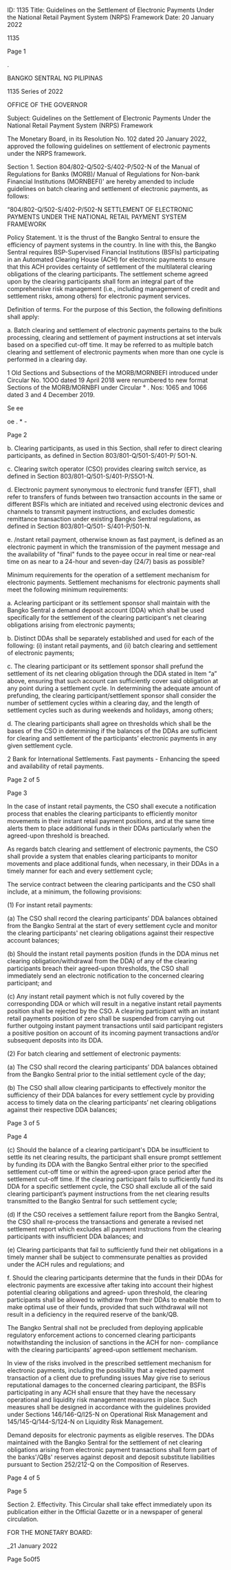ID: 1135
Title: Guidelines on the Settlement of Electronic Payments Under the National Retail Payment System (NRPS) Framework
Date: 20 January 2022

1135

Page 1

.

BANGKO SENTRAL NG PILIPINAS

1135 Series of 2022

OFFICE OF THE GOVERNOR

Subject: Guidelines on the Settlement of Electronic Payments Under the National Retail Payment System (NRPS) Framework

The Monetary Board, in its Resolution No. 102 dated 20 January 2022, approved the following guidelines on settlement of electronic payments under the NRPS framework.

Section 1. Section 804/802-Q/502-S/402-P/502-N of the Manual of Regulations for Banks (MORB)/ Manual of Regulations for Non-bank Financial Institutions (MORNBEFI)' are hereby amended to include guidelines on batch clearing and settlement of electronic payments, as follows:

“804/802-Q/502-S/402-P/502-N SETTLEMENT OF ELECTRONIC PAYMENTS UNDER THE NATIONAL RETAIL PAYMENT SYSTEM FRAMEWORK

Policy Statement. \t is the thrust of the Bangko Sentral to ensure the efficiency of payment systems in the country. In line with this, the Bangko Sentral requires BSP-Supervised Financial Institutions (BSFls) participating in an Automated Clearing House (ACH) for electronic payments to ensure that this ACH provides certainty of settlement of the multilateral clearing obligations of the clearing participants. The settlement scheme agreed upon by the clearing participants shall form an integral part of the comprehensive risk management (i.e., including management of credit and settlement risks, among others) for electronic payment services.

Definition of terms. For the purpose of this Section, the following definitions shall apply:

a. Batch clearing and settlement of electronic payments pertains to the bulk processing, clearing and settlement of payment instructions at set intervals based on a specified cut-off time. It may be referred to as multiple batch clearing and settlement of electronic payments when more than one cycle is performed in a clearing day.

1 Old Sections and Subsections of the MORB/MORNBEFI introduced under Circular No. 1OOO dated 19 April 2018 were renumbered to new format Sections of the MORB/MORNBFI under Circular ° . Nos: 1065 and 1066 dated 3 and 4 December 2019.

Se ee

oe . * -

Page 2

b. Clearing participants, as used in this Section, shall refer to direct clearing participants, as defined in Section 803/801-Q/501-S/401-P/ 5O1-N.

c. Clearing switch operator (CSO) provides clearing switch service, as defined in Section 803/801-Q/501-S/401-P/S5O1-N.

d. Electronic payment synonymous to electronic fund transfer (EFT), shall refer to transfers of funds between two transaction accounts in the same or different BSFls which are initiated and received using electronic devices and channels to transmit payment instructions, and excludes domestic remittance transaction under existing Bangko Sentral regulations, as defined in Section 803/801-Q/501- S/401-P/501-N.

e. /nstant retail payment, otherwise known as fast payment, is defined as an electronic payment in which the transmission of the payment message and the availability of "final" funds to the payee occur in real time or near-real time on as near to a 24-hour and seven-day (24/7) basis as possible?

Minimum requirements for the operation of a settlement mechanism for electronic payments. Settlement mechanisms for electronic payments shall meet the following minimum requirements:

a. Aclearing participant or its settlement sponsor shall maintain with the Bangko Sentral a demand deposit account (DDA) which shall be used specifically for the settlement of the clearing participant's net clearing obligations arising from electronic payments;

b. Distinct DDAs shall be separately established and used for each of the following: (i) instant retail payments, and (ii) batch clearing and settlement of electronic payments;

c. The clearing participant or its settlement sponsor shall prefund the settlement of its net clearing obligation through the DDA stated in Item “a” above, ensuring that such account can sufficiently cover said obligation at any point during a settlement cycle. In determining the adequate amount of prefunding, the clearing participant/settlement sponsor shall consider the number of settlement cycles within a clearing day, and the length of settlement cycles such as during weekends and holidays, among others;

d. The clearing participants shall agree on thresholds which shall be the bases of the CSO in determining if the balances of the DDAs are sufficient for clearing and settlement of the participants’ electronic payments in any given settlement cycle.

2 Bank for International Settlements. Fast payments - Enhancing the speed and availability of retail payments.

Page 2 of 5

Page 3

In the case of instant retail payments, the CSO shall execute a notification process that enables the clearing participants to efficiently monitor movements in their instant retail payment positions, and at the same time alerts them to place additional funds in their DDAs particularly when the agreed-upon threshold is breached.

As regards batch clearing and settlement of electronic payments, the CSO shall provide a system that enables clearing participants to monitor movements and place additional funds, when necessary, in their DDAs in a timely manner for each and every settlement cycle;

The service contract between the clearing participants and the CSO shall include, at a minimum, the following provisions:

(1) For instant retail payments:

(a) The CSO shall record the clearing participants’ DDA balances obtained from the Bangko Sentral at the start of every settlement cycle and monitor the clearing participants' net clearing obligations against their respective account balances;

(b) Should the instant retail payments position (funds in the DDA minus net clearing obligation/withdrawal from the DDA) of any of the clearing participants breach their agreed-upon thresholds, the CSO shall immediately send an electronic notification to the concerned clearing participant; and

(c) Any instant retail payment which is not fully covered by the corresponding DDA or which will result in a negative instant retail payments position shall be rejected by the CSO. A clearing participant with an instant retail payments position of zero shall be suspended from carrying out further outgoing instant payment transactions until said participant registers a positive position on account of its incoming payment transactions and/or subsequent deposits into its DDA.

(2) For batch clearing and settlement of electronic payments:

(a) The CSO shall record the clearing participants’ DDA balances obtained from the Bangko Sentral prior to the initial settlement cycle of the day;

(b) The CSO shall allow clearing participants to effectively monitor the sufficiency of their DDA balances for every settlement cycle by providing access to timely data on the clearing participants’ net clearing obligations against their respective DDA balances;

Page 3 of 5

Page 4

(c) Should the balance of a clearing participant's DDA be insufficient to settle its net clearing results, the participant shall ensure prompt settlement by funding its DDA with the Bangko Sentral either prior to the specified settlement cut-off time or within the agreed-upon grace period after the settlement cut-off time. If the clearing participant fails to sufficiently fund its DDA for a specific settlement cycle, the CSO shall exclude all of the said clearing participant’s payment instructions from the net clearing results transmitted to the Bangko Sentral for such settlement cycle;

(d) If the CSO receives a settlement failure report from the Bangko Sentral, the CSO shall re-process the transactions and generate a revised net settlement report which excludes all payment instructions from the clearing participants with insufficient DDA balances; and

(e) Clearing participants that fail to sufficiently fund their net obligations in a timely manner shall be subject to commensurate penalties as provided under the ACH rules and regulations; and

f. Should the clearing participants determine that the funds in their DDAs for electronic payments are excessive after taking into account their highest potential clearing obligations and agreed- upon threshold, the clearing participants shall be allowed to withdraw from their DDAs to enable them to make optimal use of their funds, provided that such withdrawal will not result in a deficiency in the required reserve of the bank/QB.

The Bangko Sentral shall not be precluded from deploying applicable regulatory enforcement actions to concerned clearing participants notwithstanding the inclusion of sanctions in the ACH for non- compliance with the clearing participants’ agreed-upon settlement mechanism.

In view of the risks involved in the prescribed settlement mechanism for electronic payments, including the possibility that a rejected payment transaction of a client due to prefunding issues May give rise to serious reputational damages to the concerned clearing participant, the BSFls participating in any ACH shall ensure that they have the necessary operational and liquidity risk management measures in place. Such measures shall be designed in accordance with the guidelines provided under Sections 146/146-Q/I25-N on Operational Risk Management and 145/145-Q/144-S/124-N on Liquidity Risk Management.

Demand deposits for electronic payments as eligible reserves. The DDAs maintained with the Bangko Sentral for the settlement of net clearing obligations arising from electronic payment transactions shall form part of the banks'/QBs' reserves against deposit and deposit substitute liabilities pursuant to Section 252/212-Q on the Composition of Reserves.

Page 4 of 5

Page 5

Section 2. Effectivity. This Circular shall take effect immediately upon its publication either in the Official Gazette or in a newspaper of general circulation.

FOR THE MONETARY BOARD: 

_21 January 2022

Page 5o0f5